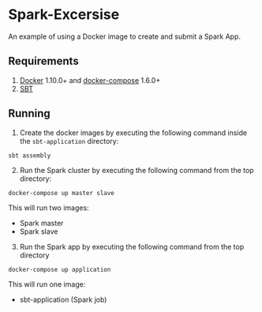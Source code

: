 # Spark-Excersise
An example of using a Docker image to create and submit a Spark App.

## Requirements
1. [Docker](https://docs.docker.com/engine/installation/) 1.10.0+ and [docker-compose](https://docs.docker.com/compose/) 1.6.0+
2. [SBT](http://www.scala-sbt.org/)

## Running
1. Create the docker images by executing the following command inside the ``sbt-application`` directory:

```sbt assembly```

2. Run the Spark cluster by executing the following command from the top directory:

```docker-compose up master slave```

This will run two images: 
- Spark master
- Spark slave

3. Run the Spark app by executing the following command from the top directory

```docker-compose up application```

This will run one image: 
- sbt-application (Spark job)